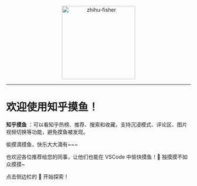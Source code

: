 <p align="center">
  <img src="https://img2024.cnblogs.com/blog/3085939/202504/3085939-20250428102917058-270629388.png" alt="zhihu-fisher"  width="200" height="200" />
</p>

---

# 欢迎使用知乎摸鱼！

**知乎摸鱼** ：可以看知乎热榜、推荐、搜索和收藏，支持沉浸模式、评论区、图片视频切换等功能，避免摸鱼被发现。

偷摸滴摸鱼，快乐大大滴有~~~

也欢迎各位推荐给您的同事，让他们也能在 VSCode 中愉快摸鱼！🤣 独摸摸不如众摸摸~

点击侧边栏的 **📖** 开始探索！